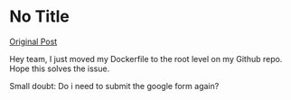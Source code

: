 # No Title

[Original Post](https://discourse.onlinedegree.iitm.ac.in/t/164277/587)

<p>Hey team, I just moved my Dockerfile to the root level on my Github repo. Hope this solves the issue.</p>
<p>Small doubt: Do i need to submit the google form again?</p>